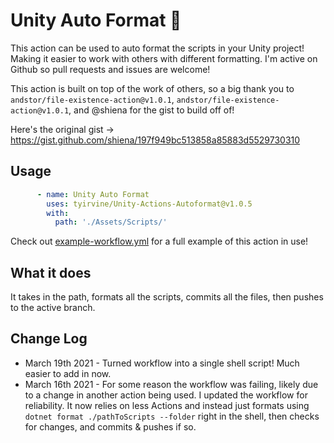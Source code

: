 # Unity Auto Format 🔎

This action can be used to auto format the scripts in your Unity project! Making it easier to work with others with different formatting. I'm active on Github so pull requests and issues are welcome!

This action is built on top of the work of others, so a big thank you to `andstor/file-existence-action@v1.0.1`, `andstor/file-existence-action@v1.0.1`, and @shiena for the gist to build off of!

Here's the original gist → https://gist.github.com/shiena/197f949bc513858a85883d5529730310

## Usage

```yaml
      - name: Unity Auto Format
        uses: tyirvine/Unity-Actions-Autoformat@v1.0.5
        with:
          path: './Assets/Scripts/'
```
Check out [example-workflow.yml](example-workflow.yml) for a full example of this action in use!

## What it does
It takes in the path, formats all the scripts, commits all the files, then pushes to the active branch.

## Change Log
* March 19th 2021 - Turned workflow into a single shell script! Much easier to add in now.
* March 16th 2021 - For some reason the workflow was failing, likely due to a change in another action being used. I updated the workflow for reliability. It now relies on less Actions and instead just formats using `dotnet format ./pathToScripts --folder` right in the shell, then checks for changes, and commits & pushes if so.
